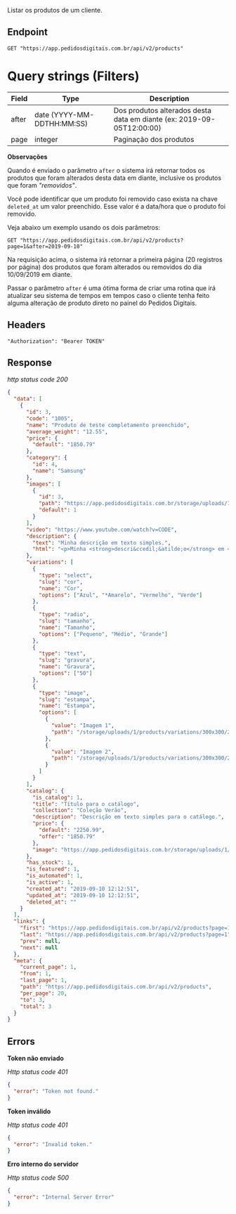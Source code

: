 Listar os produtos de um cliente.

## Endpoint

```
GET "https://app.pedidosdigitais.com.br/api/v2/products"
```

# Query strings (Filters)

| Field | Type                       | Description                                                           |
| ----- | -------------------------- | --------------------------------------------------------------------- |
| after | date (YYYY-MM-DDTHH:MM:SS) | Dos produtos alterados desta data em diante (ex: 2019-09-05T12:00:00) |
| page  | integer                    | Paginação dos produtos                                                |

**Observações**

Quando é enviado o parâmetro `after` o sistema irá retornar todos os produtos que foram alterados desta data em diante, inclusive os produtos que foram _"removidos"_.

Você pode identificar que um produto foi removido caso exista na chave `deleted_at` um valor preenchido. Esse valor é a data/hora que o produto foi removido.

Veja abaixo um exemplo usando os dois parâmetros:

```
GET "https://app.pedidosdigitais.com.br/api/v2/products?page=1&after=2019-09-10"
```

Na requisição acima, o sistema irá retornar a primeira página (20 registros por página) dos produtos que foram alterados ou removidos do dia 10/09/2019 em diante.

Passar o parâmetro `after` é uma ótima forma de criar uma rotina que irá atualizar seu sistema de tempos em tempos caso o cliente tenha feito alguma alteração de produto direto no painel do Pedidos Digitais.

## Headers

```
"Authorization": "Bearer TOKEN"
```

## Response

_http status code 200_

```json
{
  "data": [
    {
      "id": 3,
      "code": "1005",
      "name": "Produto de teste completamento preenchido",
      "average_weight": "12.55",
      "price": {
        "default": "1850.79"
      },
      "category": {
        "id": 4,
        "name": "Samsung"
      },
      "images": [
        {
          "id": 3,
          "path": "https://app.pedidosdigitais.com.br/storage/uploads/1/products/500x500/image.jpg",
          "default": 1
        }
      ],
      "video": "https://www.youtube.com/watch?v=CODE",
      "description": {
        "text": "Minha descrição em texto simples.",
        "html": "<p>Minha <strong>descri&ccedil;&atilde;o</strong> em <em>HTML</em>.</p>"
      },
      "variations": [
        {
          "type": "select",
          "slug": "cor",
          "name": "Cor",
          "options": ["Azul", "*Amarelo", "Vermelho", "Verde"]
        },
        {
          "type": "radio",
          "slug": "tamanho",
          "name": "Tamanho",
          "options": ["Pequeno", "Médio", "Grande"]
        },
        {
          "type": "text",
          "slug": "gravura",
          "name": "Gravura",
          "options": ["50"]
        },
        {
          "type": "image",
          "slug": "estampa",
          "name": "Estampa",
          "options": [
            {
              "value": "Imagem 1",
              "path": "/storage/uploads/1/products/variations/300x300/2019-06-28-164720-5.jpg"
            },
            {
              "value": "Imagem 2",
              "path": "/storage/uploads/1/products/variations/300x300/2019-06-28-164720-6.jpg"
            }
          ]
        }
      ],
      "catalog": {
        "is_catalog": 1,
        "title": "Título para o catálogo",
        "collection": "Coleção Verão",
        "description": "Descrição em texto simples para o catálogo.",
        "price": {
          "default": "2250.99",
          "offer": "1850.79"
        },
        "image": "https://app.pedidosdigitais.com.br/storage/uploads/1/catalog/500x500/2019-06-28-164720.jpg"
      },
      "has_stock": 1,
      "is_featured": 1,
      "is_automated": 1,
      "is_active": 1,
      "created_at": "2019-09-10 12:12:51",
      "updated_at": "2019-09-10 12:12:51",
      "deleted_at": ""
    }
  ],
  "links": {
    "first": "https://app.pedidosdigitais.com.br/api/v2/products?page=1",
    "last": "https://app.pedidosdigitais.com.br/api/v2/products?page=1",
    "prev": null,
    "next": null
  },
  "meta": {
    "current_page": 1,
    "from": 1,
    "last_page": 1,
    "path": "https://app.pedidosdigitais.com.br/api/v2/products",
    "per_page": 20,
    "to": 3,
    "total": 3
  }
}
```

## Errors

**Token não enviado**

_Http status code 401_

```json
{
  "error": "Token not found."
}
```

**Token inválido**

_Http status code 401_

```json
{
  "error": "Invalid token."
}
```

**Erro interno do servidor**

_Http status code 500_

```json
{
  "error": "Internal Server Error"
}
```
